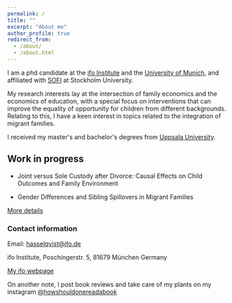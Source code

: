 ```yaml
---
permalink: /
title: ""
excerpt: "About me"
author_profile: true
redirect_from: 
  - /about/
  - /about.html
---
```


I am a phd candidate at the [ifo Institute](https://www.ifo.de/en) and the [University of Munich](https://www.en.econ.uni-muenchen.de/index.html), and affiliated with [SOFI](https://www.su.se/swedish-institute-for-social-research/) at Stockholm University.

My research interests lay at the intersection of family economics and the economics of education, with a special focus on interventions that can improve the equality of opportunity for children from different backgrounds. Relating to this, I have a keen interest in topics related to the integration of migrant families.


 I received my master's and bachelor's degrees from [Uppsala University](https://www.nek.uu.se/?languageId=1).

## Work in progress

* Joint versus Sole Custody after Divorce: Causal Effects on Child Outcomes and Family Environment

* Gender Differences and Sibling Spillovers in Migrant Families

[More details](https://hasselqvist.github.io/research/)


### Contact information

Email: hasselqvist@ifo.de

ifo Institute, Poschingerstr. 5, 81679 München Germany

[My ifo webpage](https://www.ifo.de/en/hasselqvist-a)



On another note, I post book reviews and take care of my plants on my instagram [@howshouldonereadabook](https://instagram.com/howshouldonereadabook?igshid=ZDdkNTZiNTM=) 


